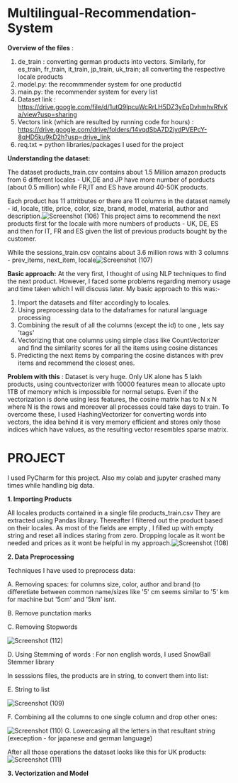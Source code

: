 # Multilingual-Recommendation-System
**Overview of the files** :
1. de_train : converting german products into vectors.
Similarly, for es_train, fr_train, it_train, jp_train, uk_train; all converting the respective locale products
2. model.py: the recommmender system for one productId
3. main.py: the recommender system for every list
4. Dataset link : https://drive.google.com/file/d/1utQ9lpcuWcRrLH5DZ3yEqDvhmhvRfvKa/view?usp=sharing
5. Vectors link (which are resulted by running code for hours) : https://drive.google.com/drive/folders/14vqdSbA7D2iydPVEPcY-8qHD5ku9kD2h?usp=drive_link
6. req.txt = python libraries/packages I used for the project



**Understanding the dataset:**

The dataset products_train.csv contains about 1.5 Million amazon products from 6 different locales - UK,DE and JP have more number of porducts (about 0.5 million) while FR,IT and ES have around 40-50K products.

Each product has 11 attritbutes or there are 11 columns in the dataset namely - id, locale, title, price, color, size, brand, model, material, author and description.![Screenshot (106)](https://github.com/Mohit7076A/Multilingual-Recommendation-System/assets/98163995/ed9a8821-2b3f-4e5f-8bcc-a5d1c76f80b1)
This project aims to recommend the next products first for the locale with more numbers of products - UK, DE, ES and then for IT, FR and ES given the list of previous products bought by the customer.

While the sessions_train.csv contains about 3.6 million rows with 3 columns - prev_items, next_item, locale![Screenshot (107)](https://github.com/Mohit7076A/Multilingual-Recommendation-System/assets/98163995/d8fd16ca-5061-4a44-9b32-810355fc1f61)


**Basic approach:**
At the very first, I thought of using NLP techniques to find the next product. However, I faced some problems regarding memory usage and time taken which I will discuss later. My basic approach to this was:- 
1. Import the datasets and filter accordingly to locales.
2. Using preprocessing data to the dataframes for natural language processing
3. Combining the result of all the columns (except the id) to one , lets say 'tags'
4. Vectorizing that one columns using simple class like CountVectorizer and find the similarity scores for all the items using cosine distances
5. Predicting the next items by comparing the cosine distances with prev items and recommend the closest ones.

**Problem with this** : Dataset is very huge. Only UK alone has 5 lakh products, using countvectorizer with 10000 features mean to allocate upto 1TB of memory which is impossible for normal setups. Even if the vectorization is done using less features, the cosine matrix has to N x N where N is the rows and moreover all processes could take days to train.
To overcome these, I used HashingVectorizer for converting words into vectors, the idea behind  it is very memory efficient and stores only those indices which have values, as the resulting vector resembles sparse matrix.


# PROJECT  
I used PyCharm for this project. Also my colab and jupyter crashed many times while handling big data.

**1. Importing Products**

All locales products contained in a single file products_train.csv They are extracted using Pandas library. 
Thereafter I filtered out the product based on their locales. As most of the fields are empty , I filled up with empty string and reset all indices staring from zero. Dropping locale as it wont be needed and prices as it wont be helpful in my approach.![Screenshot (108)](https://github.com/Mohit7076A/Multilingual-Recommendation-System/assets/98163995/3ed1de93-aa40-4b6b-90d3-abad73e1eea8)

**2. Data Preprocessing**

Techniques I have used to preprocess data:

A. Removing spaces: for columns size, color, author and brand (to differetiate between common name/sizes like '5' cm seems similar to '5' km for machine but '5cm' and '5km' isnt.

B. Remove punctation marks

C. Removing Stopwords

![Screenshot (112)](https://github.com/Mohit7076A/Multilingual-Recommendation-System/assets/98163995/d9a6a3c7-9b0d-4ad0-be82-44ef0cb55342)

D. Using Stemming of words : For non english words, I used SnowBall Stemmer library

In sesssions files, the products are in string, to convert them into list:

E. String to list

![Screenshot (109)](https://github.com/Mohit7076A/Multilingual-Recommendation-System/assets/98163995/b17b06a5-ae91-44e3-b46a-40a399449bc7)

F. Combining all the columns to one single column and drop other ones:

![Screenshot (110)](https://github.com/Mohit7076A/Multilingual-Recommendation-System/assets/98163995/9afe3bb8-3c55-44b3-a5b1-e71564157f0c)
G. Lowercasing all the letters in that resultant string (exeception - for japanese and german language)

After all those operations the dataset looks like this for UK products:
![Screenshot (111)](https://github.com/Mohit7076A/Multilingual-Recommendation-System/assets/98163995/b0b6ff07-ef46-42e2-8682-bbde655a18b4)


**3. Vectorization and Model**







